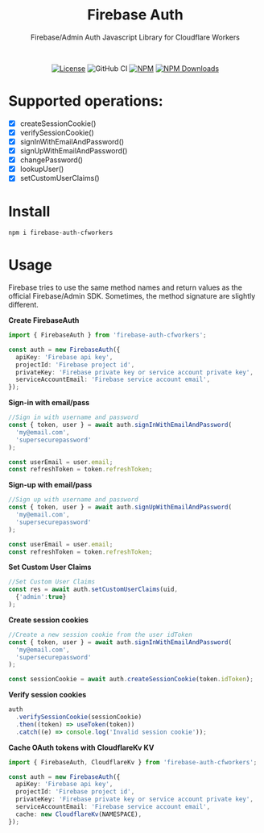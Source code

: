 <h1 align="center">Firebase Auth</h1>
<p align="center">
 Firebase/Admin Auth Javascript Library for Cloudflare Workers
</p>
<br>

<p align="center">
  <a href="https://github.com/divyam234/firebase-auth-cfworkers/blob/main/LICENSE"><img alt="License" src="https://img.shields.io/github/license/divyam234/firebase-auth-cfworkers"/></a>
  <img src="https://github.com/divyam234/firebase-auth-cfworkers/actions/workflows/node_ci.yaml/badge.svg" alt="GitHub CI"/>
  <a href="https://www.npmjs.com/package/firebase-auth-cfworkers"><img alt="NPM" src="https://badge.fury.io/js/firebase-auth-cfworkers.svg"/></a>
  <a href="https://www.npmjs.com/package/firebase-auth-cfworkers"><img src="https://img.shields.io/npm/dt/firebase-auth-cfworkers.svg" alt="NPM Downloads"/></a>
  <a href="https://github.com/divyam234><img alt="Github" src="https://img.shields.io/static/v1?label=GitHub&message=divyam234&color=005cb2"/></a>
</p>

# Supported operations:

- [x] createSessionCookie()
- [x] verifySessionCookie()
- [x] signInWithEmailAndPassword()
- [x] signUpWithEmailAndPassword()
- [x] changePassword()
- [x] lookupUser()
- [x] setCustomUserClaims()

# Install

```bash
npm i firebase-auth-cfworkers
```

# Usage

Firebase tries to use the same method names and return values as the official Firebase/Admin SDK. Sometimes, the method signature are slightly different.

**Create FirebaseAuth**

```ts
import { FirebaseAuth } from 'firebase-auth-cfworkers';

const auth = new FirebaseAuth({
  apiKey: 'Firebase api key',
  projectId: 'Firebase project id',
  privateKey: 'Firebase private key or service account private key',
  serviceAccountEmail: 'Firebase service account email',
});
```

**Sign-in with email/pass**

```ts
//Sign in with username and password
const { token, user } = await auth.signInWithEmailAndPassword(
  'my@email.com',
  'supersecurepassword'
);

const userEmail = user.email;
const refreshToken = token.refreshToken;
```

**Sign-up with email/pass**

```ts
//Sign up with username and password
const { token, user } = await auth.signUpWithEmailAndPassword(
  'my@email.com',
  'supersecurepassword'
);

const userEmail = user.email;
const refreshToken = token.refreshToken;
```

**Set Custom User Claims**

```ts
//Set Custom User Claims
const res = await auth.setCustomUserClaims(uid,
  {'admin':true}
);
```

**Create session cookies**

```ts
//Create a new session cookie from the user idToken
const { token, user } = await auth.signInWithEmailAndPassword(
  'my@email.com',
  'supersecurepassword'
);

const sessionCookie = await auth.createSessionCookie(token.idToken);
```

**Verify session cookies**

```ts
auth
  .verifySessionCookie(sessionCookie)
  .then((token) => useToken(token))
  .catch((e) => console.log('Invalid session cookie'));
```

**Cache OAuth tokens with CloudflareKv KV**

```ts
import { FirebaseAuth, CloudflareKv } from 'firebase-auth-cfworkers';

const auth = new FirebaseAuth({
  apiKey: 'Firebase api key',
  projectId: 'Firebase project id',
  privateKey: 'Firebase private key or service account private key',
  serviceAccountEmail: 'Firebase service account email',
  cache: new CloudflareKv(NAMESPACE),
});
```

